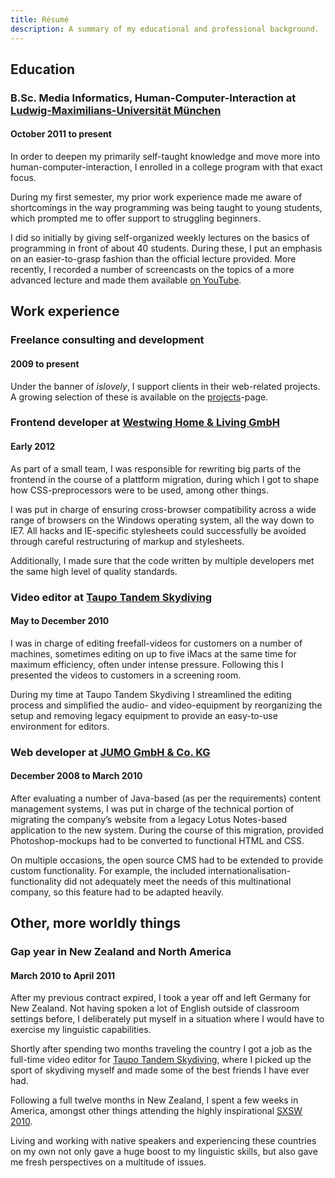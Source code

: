 ```yaml
---
title: Résumé
description: A summary of my educational and professional background.
---
```


## Education

### B.Sc. Media Informatics, Human-Computer-Interaction at [Ludwig-Maximilians-Universität München](http://www.uni-muenchen.de/index.html)

#### October 2011 to present

In order to deepen my primarily self-taught knowledge and move more into human-computer-interaction, I enrolled in a college program with that exact focus.

During my first semester, my prior work experience made me aware of shortcomings in the way programming was being taught to young students, which prompted me to offer support to struggling beginners.

I did so initially by giving self-organized weekly lectures on the basics of programming in front of about 40 students. During these, I put an emphasis on an easier-to-grasp fashion than the official lecture provided. More recently, I recorded a number of screencasts on the topics of a more advanced lecture and made them available [on YouTube](http://www.youtube.com/playlist?list=PLvxbiku9hLuGV23Ks2WIzJbvGieCeppzl 'German screencasts on functional programming').

## Work experience

### Freelance consulting and development

#### 2009 to present

Under the banner of _islovely_, I support clients in their web-related projects.  A growing selection of these is available on the [projects](/projects)-page.

### Frontend developer at [Westwing Home &amp; Living GmbH](http://westwing.de)

#### Early 2012

As part of a small team, I was responsible for rewriting big parts of the frontend in the course of a plattform migration, during which I got to shape how CSS-preprocessors were to be used, among other things.

I was put in charge of ensuring cross-browser compatibility across a wide range of browsers on the Windows operating system, all the way down to IE7. All hacks and IE-specific stylesheets could successfully be avoided through careful restructuring of markup and stylesheets.

Additionally, I made sure that the code written by multiple developers met the same high level of quality standards.

### Video editor at [Taupo Tandem Skydiving](http://tts.net.nz)

#### May to December 2010

I was in charge of editing freefall-videos for customers on a number of machines, sometimes editing on up to five iMacs at the same time for maximum efficiency, often under intense pressure. Following this I presented the videos to customers in a screening room.

During my time at Taupo Tandem Skydiving I streamlined the editing process and simplified the audio- and video-equipment by reorganizing the setup and removing legacy equipment to provide an easy-to-use environment for editors.

### Web developer at [JUMO GmbH &amp; Co. KG](http://jumo.de)

#### December 2008 to March 2010

After evaluating a number of Java-based (as per the requirements) content management systems, I was put in charge of the technical portion of migrating the company’s website from a legacy Lotus Notes-based application to the new system. During the course of this migration, provided Photoshop-mockups had to be converted to functional HTML and CSS.

On multiple occasions, the open source CMS had to be extended to provide custom functionality. For example, the included internationalisation-functionality did not adequately meet the needs of this multinational company, so this feature had to be adapted heavily.

## Other, more worldly things

### Gap year in New Zealand and North America

#### March 2010 to April 2011

After my previous contract expired, I took a year off and left Germany for New Zealand. Not having spoken a lot of English outside of classroom settings before, I deliberately put myself in a situation where I would have to exercise my linguistic capabilities.

Shortly after spending two months traveling the country I got a job as the full-time video editor for [Taupo Tandem Skydiving](http://tts.net.nz), where I picked up the sport of skydiving myself and made some of the best friends I have ever had.

Following a full twelve months in New Zealand, I spent a few weeks in America, amongst other things attending the highly inspirational [SXSW 2010](http://sxsw.com).

Living and working with native speakers and experiencing these countries on my own not only gave a huge boost to my linguistic skills, but also gave me fresh perspectives on a multitude of issues.
